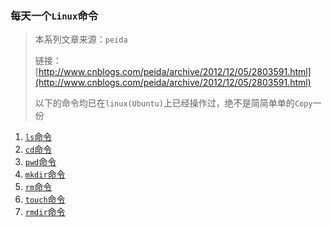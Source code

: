 ###  每天一个`Linux`命令

> 本系列文章来源：`peida`
>
> 链接：[http://www.cnblogs.com/peida/archive/2012/12/05/2803591.html](http://www.cnblogs.com/peida/archive/2012/12/05/2803591.html)
>
> 以下的命令均已在`linux(Ubuntu)`上已经操作过，绝不是简简单单的`Copy`一份

1. [`ls`命令](1-ls-command.md)
2. [`cd`命令](2-cd-command.md)
3. [`pwd`命令](3-pwd-command.md)
4. [`mkdir`命令](4-mkdir-command.md)
5. [`rm`命令](5-rm-command.md)
6. [`touch`命令](6-touch-command.md)
7. [`rmdir`命令](7-rmdir-command.md)

